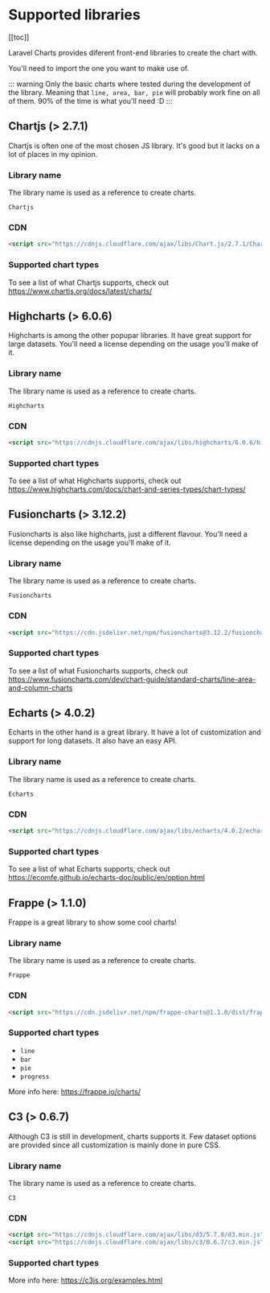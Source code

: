 # Supported libraries

[[toc]]

Laravel Charts provides diferent front-end libraries to create the chart with.

You'll need to import the one you want to make use of.

::: warning
Only the basic charts where tested during the development of the library. Meaning that `line, area, bar, pie` will probably work fine on all of them.
90% of the time is what you'll need :D
:::

## Chartjs (> 2.7.1)

Chartjs is often one of the most chosen JS library. It's good but it lacks on a lot of places in my opinion.

### Library name

The library name is used as a reference to create charts.

`Chartjs`

### CDN

```html
<script src="https://cdnjs.cloudflare.com/ajax/libs/Chart.js/2.7.1/Chart.min.js" charset="utf-8"></script>
```

### Supported chart types

To see a list of what Chartjs supports, check out <https://www.chartjs.org/docs/latest/charts/>

## Highcharts (> 6.0.6)

Highcharts is among the other popupar libraries. It have great support for large datasets. You'll need a license
depending on the usage you'll make of it.

### Library name

The library name is used as a reference to create charts.

`Highcharts`

### CDN

```html
<script src="https://cdnjs.cloudflare.com/ajax/libs/highcharts/6.0.6/highcharts.js" charset="utf-8"></script>
```

### Supported chart types

To see a list of what Highcharts supports, check out <https://www.highcharts.com/docs/chart-and-series-types/chart-types/>

## Fusioncharts (> 3.12.2)

Fusioncharts is also like highcharts, just a different flavour. You'll need a license
depending on the usage you'll make of it.

### Library name

The library name is used as a reference to create charts.

`Fusioncharts`

### CDN

```html
<script src="https://cdn.jsdelivr.net/npm/fusioncharts@3.12.2/fusioncharts.js" charset="utf-8"></script>
```

### Supported chart types

To see a list of what Fusioncharts supports, check out <https://www.fusioncharts.com/dev/chart-guide/standard-charts/line-area-and-column-charts>

## Echarts (> 4.0.2)

Echarts in the other hand is a great library. It have a lot of customization and support for long datasets. It also have
an easy API.

### Library name

The library name is used as a reference to create charts.

`Echarts`

### CDN

```html
<script src="https://cdnjs.cloudflare.com/ajax/libs/echarts/4.0.2/echarts-en.min.js" charset="utf-8"></script>
```

### Supported chart types

To see a list of what Echarts supports, check out <https://ecomfe.github.io/echarts-doc/public/en/option.html>

## Frappe (> 1.1.0)

Frappe is a great library to show some cool charts!

### Library name

The library name is used as a reference to create charts.

`Frappe`

### CDN

```html
<script src="https://cdn.jsdelivr.net/npm/frappe-charts@1.1.0/dist/frappe-charts.min.iife.js"></script>
```

### Supported chart types

-   `line`
-   `bar`
-   `pie`
-   `progress`

More info here: <https://frappe.io/charts/>

## C3 (> 0.6.7)

Although C3 is still in development, charts supports it. Few dataset options are provided since all
customization is mainly done in pure CSS.

### Library name

The library name is used as a reference to create charts.

`C3`

### CDN

```html
<script src="https://cdnjs.cloudflare.com/ajax/libs/d3/5.7.0/d3.min.js"></script>
<script src="https://cdnjs.cloudflare.com/ajax/libs/c3/0.6.7/c3.min.js"></script>
```

### Supported chart types

More info here: <https://c3js.org/examples.html>